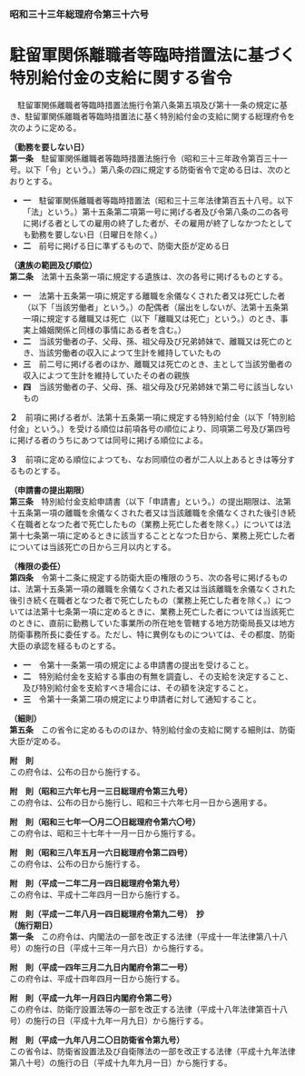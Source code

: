 ### 昭和三十三年総理府令第三十六号  
# 駐留軍関係離職者等臨時措置法に基づく特別給付金の支給に関する省令  
　駐留軍関係離職者等臨時措置法施行令第八条第五項及び第十一条の規定に基き、駐留軍関係離職者等臨時措置法に基く特別給付金の支給に関する総理府令を次のように定める。  
  
**（勤務を要しない日）**  
**第一条**　駐留軍関係離職者等臨時措置法施行令（昭和三十三年政令第百三十一号。以下「令」という。）第八条の四に規定する防衛省令で定める日は、次のとおりとする。  
* **一**　駐留軍関係離職者等臨時措置法（昭和三十三年法律第百五十八号。以下「法」という。）第十五条第二項第一号に掲げる者及び令第八条の二の各号に掲げる者としての雇用の終了した者が、その雇用が終了しなかつたとしても勤務を要しない日（日曜日を除く。）  
* **二**　前号に掲げる日に準ずるもので、防衛大臣が定める日  
  
**（遺族の範囲及び順位）**  
**第二条**　法第十五条第一項に規定する遺族は、次の各号に掲げるものとする。  
* **一**　法第十五条第一項に規定する離職を余儀なくされた者又は死亡した者（以下「当該労働者」という。）の配偶者（届出をしないが、法第十五条第一項に規定する離職又は死亡（以下「離職又は死亡」という。）のとき、事実上婚姻関係と同様の事情にある者を含む。）  
* **二**　当該労働者の子、父母、孫、祖父母及び兄弟姉妹で、離職又は死亡のとき、当該労働者の収入によつて生計を維持していたもの  
* **三**　前二号に掲げる者のほか、離職又は死亡のとき、主として当該労働者の収入によつて生計を維持していたその者の親族  
* **四**　当該労働者の子、父母、孫、祖父母及び兄弟姉妹で第二号に該当しないもの  
  
**２**　前項に掲げる者が、法第十五条第一項に規定する特別給付金（以下「特別給付金」という。）を受ける順位は前項各号の順位により、同項第二号及び第四号に掲げる者のうちにあつては同号に掲げる順位による。  
  
**３**　前項に定める順位によつても、なお同順位の者が二人以上あるときは等分するものとする。  
  
**（申請書の提出期限）**  
**第三条**　特別給付金支給申請書（以下「申請書」という。）の提出期限は、法第十五条第一項の離職を余儀なくされた者又は当該離職を余儀なくされた後引き続く在職者となつた者で死亡したもの（業務上死亡した者を除く。）については法第十七条第一項に定めるときに該当することとなつた日から、業務上死亡した者については当該死亡の日から三月以内とする。  
  
**（権限の委任）**  
**第四条**　令第十二条に規定する防衛大臣の権限のうち、次の各号に掲げるものは、法第十五条第一項の離職を余儀なくされた者又は当該離職を余儀なくされた後引き続く在職者となつた者で死亡したもの（業務上死亡した者を除く。）については法第十七条第一項に定めるときに、業務上死亡した者については当該死亡のときに、直前に勤務していた事業所の所在地を管轄する地方防衛局長又は地方防衛事務所長に委任する。ただし、特に異例なものについては、その都度、防衛大臣の承認を経るものとする。  
* **一**　令第十一条第一項の規定による申請書の提出を受けること。  
* **二**　特別給付金を支給する事由の有無を調査し、その支給を決定すること、及び特別給付金を支給すべき場合には、その額を決定すること。  
* **三**　令第十一条第二項の規定により申請者に対して通知すること。  
  
**（細則）**  
**第五条**　この省令に定めるもののほか、特別給付金の支給に関する細則は、防衛大臣が定める。  
  
**附　則**  
この府令は、公布の日から施行する。  
  
**附　則（昭和三六年七月一三日総理府令第三九号）**  
この府令は、公布の日から施行し、昭和三十六年七月一日から適用する。  
  
**附　則（昭和三七年一〇月二〇日総理府令第六〇号）**  
この府令は、昭和三十七年十一月一日から施行する。  
  
**附　則（昭和三八年五月一六日総理府令第二四号）**  
この府令は、公布の日から施行する。  
  
**附　則（平成一二年二月一四日総理府令第九号）**  
この府令は、平成十二年四月一日から施行する。  
  
**附　則（平成一二年八月一四日総理府令第九二号）　抄**  
**（施行期日）**  
**第一条**　この府令は、内閣法の一部を改正する法律（平成十一年法律第八十八号）の施行の日（平成十三年一月六日）から施行する。  
  
**附　則（平成一四年三月二九日内閣府令第二一号）**  
この府令は、平成十四年四月一日から施行する。  
  
**附　則（平成一九年一月四日内閣府令第二号）**  
この府令は、防衛庁設置法等の一部を改正する法律（平成十八年法律第百十八号）の施行の日（平成十九年一月九日）から施行する。  
  
**附　則（平成一九年八月二〇日防衛省令第九号）**  
この省令は、防衛省設置法及び自衛隊法の一部を改正する法律（平成十九年法律第八十号）の施行の日（平成十九年九月一日）から施行する。  
  
